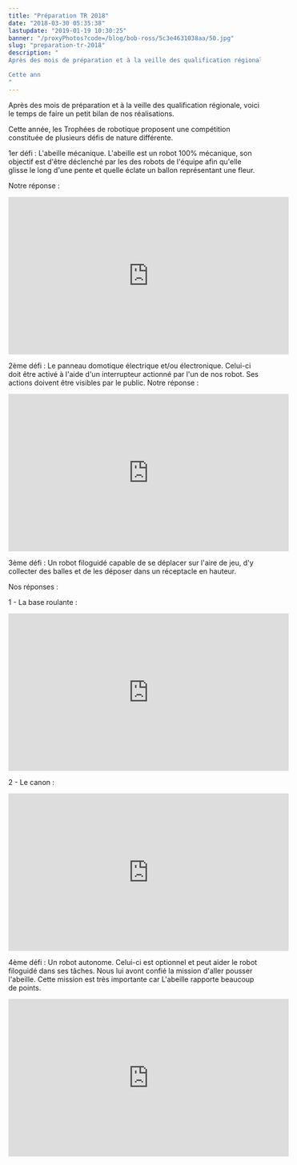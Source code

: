```yaml
---
title: "Préparation TR 2018"
date: "2018-03-30 05:35:38"
lastupdate: "2019-01-19 10:30:25"
banner: "/proxyPhotos?code=/blog/bob-ross/5c3e4631038aa/50.jpg"
slug: "preparation-tr-2018"
description: " 
Après des mois de préparation et à la veille des qualification régionale, voici le temps de faire un petit bilan de nos réalisations.

Cette ann
"
---
```

Après des mois de préparation et à la veille des qualification régionale, voici le temps de faire un petit bilan de nos réalisations.

Cette année, les Trophées de robotique proposent une compétition constituée de plusieurs défis de nature différente.

1er défi : L'abeille mécanique.
L'abeille est un robot 100% mécanique, son objectif est d'être déclenché par les des robots de l'équipe afin qu'elle glisse le long d'une pente et quelle éclate un ballon représentant une fleur.

Notre réponse :
<iframe width="560" height="315" src="https://www.youtube-nocookie.com/embed/HjV52whU_pc" frameborder="0" allow="accelerometer; autoplay; encrypted-media; gyroscope; picture-in-picture" allowfullscreen></iframe>

2ème défi : Le panneau domotique électrique et/ou électronique.
Celui-ci doit être activé à l'aide d'un interrupteur actionné par l'un de nos robot. Ses actions doivent être visibles par le public.
Notre réponse :
<iframe width="560" height="315" src="https://www.youtube-nocookie.com/embed/LN95MbQtZvA" frameborder="0" allow="accelerometer; autoplay; encrypted-media; gyroscope; picture-in-picture" allowfullscreen></iframe>

3ème défi : Un robot filoguidé capable de se déplacer sur l'aire de jeu, d'y collecter des balles et de les déposer dans un réceptacle en hauteur.

Nos réponses :

1 - La base roulante :
<iframe width="560" height="315" src="https://www.youtube-nocookie.com/embed/DCpf5XXGy_8" frameborder="0" allow="accelerometer; autoplay; encrypted-media; gyroscope; picture-in-picture" allowfullscreen></iframe>

2 - Le canon :
<iframe width="560" height="315" src="https://www.youtube-nocookie.com/embed/z89Iq816Kc0" frameborder="0" allow="accelerometer; autoplay; encrypted-media; gyroscope; picture-in-picture" allowfullscreen></iframe>

4ème défi : Un robot autonome. Celui-ci est optionnel et peut aider le robot filoguidé dans ses tâches. Nous lui avont confié la mission d'aller pousser l'abeille. Cette mission est très importante car L'abeille rapporte beaucoup de points.

<iframe width="560" height="315" src="https://www.youtube-nocookie.com/embed/8yf1E5F2R10" frameborder="0" allow="accelerometer; autoplay; encrypted-media; gyroscope; picture-in-picture" allowfullscreen></iframe>


    